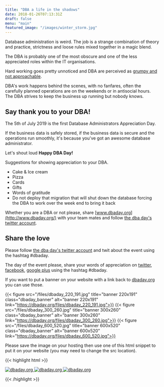 ```yaml
---
title: "DBA a life in the shadows"
date: 2018-01-26T07:13:31Z
draft: false
menu: "main"
featured_image: "/images/winter_storm.jpg"
---
```


Database administration is weird. The job is a strange combination of theory and practice, strictness and loose rules mixed together in a magic blend.

The DBA is probably one of the most obscure and one of the less appreciated roles within the IT organisations.

Hard working goes pretty unnoticed and DBA are perceived as [grumpy and not approachable](http://www.sqlskills.com/insidercontent/201204/20120416newsletter.pdf).

DBA's work happens behind the scenes, with no fanfares, often the carefully planned operations are on the weekends or in antisocial hours. The DBA strives to keep the business up running but nobody knows.

## Say thank you  to your DBA!

The 5th of July 2019 is the first Database Administrators Appreciation Day.

If the business data is safely stored, if the business data is secure and the operations run smoothly, it's because you've got an awesome database administrator.

Let's shout loud **Happy DBA Day!**

Suggestions for showing appreciation to your DBA.


* Cake & Ice cream
* Pizza
* Cards
* Gifts
* Words of gratitude
* Do not deploy that migration that will shut down the database forcing the DBA to work over the week end to bring it back

Whether you are a DBA or not please, share [www.dbaday.org](http://www.dbaday.org/) with your team mates and follow [the dba day's twitter account](https://twitter.com/dba_day).



## Share the love

Please follow [the dba day's twitter account](https://twitter.com/dba_day) and twit about the event using the hashtag #dbaday.

The day of the event please, share your words of appreciation on [twitter](https://twitter.com/), [facebook](https://www.facebook.com/), [google plus](https://plus.google.com/) using the hashtag #dbaday.

If you want to put a banner on your website with a link back to [dbaday.org](https://dbaday.org/) you can use those.

{{< figure src="/files/dbaday_220_191.jpg" title="banner 220x191" class="dbaday_banner" alt="banner 220x191" link="https://dbaday.org/files/dbaday_220_191.jpg">}}
{{< figure src="/files/dbaday_300_260.jpg" title="banner 300x260" class="dbaday_banner" alt="banner 300x260" link="https://dbaday.org/files/dbaday_300_260.jpg">}}
{{< figure src="/files/dbaday_600_520.jpg" title="banner 600x520" class="dbaday_banner" alt="banner 600x520" link="https://dbaday.org/files/dbaday_600_520.jpg">}}

Please save the image on your hosting then use one of this html snippet to put it on your website (you may need to change the src location).

{{< highlight html >}}

<a href="https://dbaday.org" >
  <img src="/img/banners/dbaday_220_191.jpg" alt="dbaday.org" title="The database administrators appreciation day" >
</a>

<a href="https://dbaday.org" >
  <img src="/img/banners/dbaday_300_260.jpg" alt="dbaday.org" title="The database administrators appreciation day" >
</a>

<a href="https://dbaday.org" >
  <img src="/img/banners/dbaday_600_520.jpg" alt="dbaday.org" title="The database administrators appreciation day" >
</a>

{{< /highlight >}}
